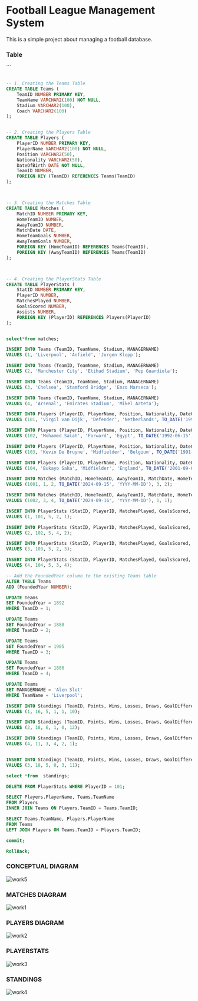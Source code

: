 
# Football League Management System

This is a simple project about managing a football database.

### Table

<p style="color:blue;"</p>
<p style="color:red;"</p>
<p style="color:black;"</p>
<p>
  <span style="color:blue;"</span><span style="color:red;"</span> <span style="color:black;"</span> </p>```

```sql

-- 1. Creating the Teams Table
CREATE TABLE Teams (
    TeamID NUMBER PRIMARY KEY,
    TeamName VARCHAR2(100) NOT NULL,
    Stadium VARCHAR2(100),
    Coach VARCHAR2(100)
);


-- 2. Creating the Players Table
CREATE TABLE Players (
    PlayerID NUMBER PRIMARY KEY,
    PlayerName VARCHAR2(100) NOT NULL,
    Position VARCHAR2(50),
    Nationality VARCHAR2(50),
    DateOfBirth DATE NOT NULL,
    TeamID NUMBER,
    FOREIGN KEY (TeamID) REFERENCES Teams(TeamID)
);



-- 3. Creating the Matches Table
CREATE TABLE Matches (
    MatchID NUMBER PRIMARY KEY,
    HomeTeamID NUMBER,
    AwayTeamID NUMBER,
    MatchDate DATE,
    HomeTeamGoals NUMBER,
    AwayTeamGoals NUMBER,
    FOREIGN KEY (HomeTeamID) REFERENCES Teams(TeamID),
    FOREIGN KEY (AwayTeamID) REFERENCES Teams(TeamID)
);



-- 4. Creating the PlayerStats Table
CREATE TABLE PlayerStats (
    StatID NUMBER PRIMARY KEY,
    PlayerID NUMBER,
    MatchesPlayed NUMBER,
    GoalsScored NUMBER,
    Assists NUMBER,
    FOREIGN KEY (PlayerID) REFERENCES Players(PlayerID)
);


select*from matches;

INSERT INTO Teams (TeamID, TeamName, Stadium, MANAGERNAME)
VALUES (1, 'Liverpool', 'Anfield', 'Jurgen Klopp');

INSERT INTO Teams (TeamID, TeamName, Stadium, MANAGERNAME)
VALUES (2, 'Manchester City', 'Etihad Stadium', 'Pep Guardiola');

INSERT INTO Teams (TeamID, TeamName, Stadium, MANAGERNAME)
VALUES (3, 'Chelsea', 'Stamford Bridge', 'Enzo Marseca');

INSERT INTO Teams (TeamID, TeamName, Stadium, MANAGERNAME)
VALUES (4, 'Arsenal', 'Emirates Stadium', 'Mikel Arteta');

INSERT INTO Players (PlayerID, PlayerName, Position, Nationality, DateOfBirth, TeamID)
VALUES (101, 'Virgil van Dijk', 'Defender', 'Netherlands', TO_DATE('1991-07-08', 'YYYY-MM-DD'), 1);

INSERT INTO Players (PlayerID, PlayerName, Position, Nationality, DateOfBirth, TeamID)
VALUES (102, 'Mohamed Salah', 'Forward', 'Egypt', TO_DATE('1992-06-15', 'YYYY-MM-DD'), 1);

INSERT INTO Players (PlayerID, PlayerName, Position, Nationality, DateOfBirth, TeamID)
VALUES (103, 'Kevin De Bruyne', 'Midfielder', 'Belgium', TO_DATE('1991-06-28', 'YYYY-MM-DD'), 2);

INSERT INTO Players (PlayerID, PlayerName, Position, Nationality, DateOfBirth, TeamID)
VALUES (104, 'Bukayo Saka', 'Midfielder', 'England', TO_DATE('2001-09-05', 'YYYY-MM-DD'), 4);

INSERT INTO Matches (MatchID, HomeTeamID, AwayTeamID, MatchDate, HomeTeamGoals, AwayTeamGoals)
VALUES (1001, 1, 2, TO_DATE('2024-09-15', 'YYYY-MM-DD'), 3, 2);

INSERT INTO Matches (MatchID, HomeTeamID, AwayTeamID, MatchDate, HomeTeamGoals, AwayTeamGoals)
VALUES (1002, 3, 4, TO_DATE('2024-09-16', 'YYYY-MM-DD'), 1, 1);

INSERT INTO PlayerStats (StatID, PlayerID, MatchesPlayed, GoalsScored, Assists)
VALUES (1, 101, 5, 2, 1);

INSERT INTO PlayerStats (StatID, PlayerID, MatchesPlayed, GoalsScored, Assists)
VALUES (2, 102, 5, 4, 2);

INSERT INTO PlayerStats (StatID, PlayerID, MatchesPlayed, GoalsScored, Assists)
VALUES (3, 103, 5, 2, 3);

INSERT INTO PlayerStats (StatID, PlayerID, MatchesPlayed, GoalsScored, Assists)
VALUES (4, 104, 5, 3, 4);

-- Add the FoundedYear column to the existing Teams table
ALTER TABLE Teams
ADD (FoundedYear NUMBER);

UPDATE Teams
SET FoundedYear = 1892
WHERE TeamID = 1;

UPDATE Teams
SET FoundedYear = 1880
WHERE TeamID = 2;

UPDATE Teams
SET FoundedYear = 1905
WHERE TeamID = 3;

UPDATE Teams
SET FoundedYear = 1886
WHERE TeamID = 4;

UPDATE Teams
SET MANAGERNAME = 'Alen Slot'
WHERE TeamName = 'Liverpool';

INSERT INTO Standings (TeamID, Points, Wins, Losses, Draws, GoalDifference)
VALUES (1, 16, 5, 1, 1, 10);

INSERT INTO Standings (TeamID, Points, Wins, Losses, Draws, GoalDifference)
VALUES (2, 18, 6, 1, 0, 12);

INSERT INTO Standings (TeamID, Points, Wins, Losses, Draws, GoalDifference)
VALUES (4, 11, 3, 4, 2, 1);


INSERT INTO Standings (TeamID, Points, Wins, Losses, Draws, GoalDifference)
VALUES (3, 18, 5, 0, 3, 11);

select *from  standings;

DELETE FROM PlayerStats WHERE PlayerID = 101;

SELECT Players.PlayerName, Teams.TeamName
FROM Players
INNER JOIN Teams ON Players.TeamID = Teams.TeamID;

SELECT Teams.TeamName, Players.PlayerName
FROM Teams
LEFT JOIN Players ON Teams.TeamID = Players.TeamID;

commit;

RollBack;
```
### CONCEPTUAL DIAGRAM

![work5](https://github.com/user-attachments/assets/daf5e7c0-48ee-4c2f-8821-c92ba5a7e29e)

### MATCHES DIAGRAM

![work1](https://github.com/user-attachments/assets/f8006655-3010-4f8f-a05c-034c4a384900)

### PLAYERS DIAGRAM

![work2](https://github.com/user-attachments/assets/3008e42b-b07e-4a58-bfca-9c7acffca962)

### PLAYERSTATS

![work3](https://github.com/user-attachments/assets/7e390aee-6343-4d03-894c-5ef73d18cdcd)

### STANDINGS

![work4](https://github.com/user-attachments/assets/765c33a1-481e-41b2-9032-16cebb732be8)



